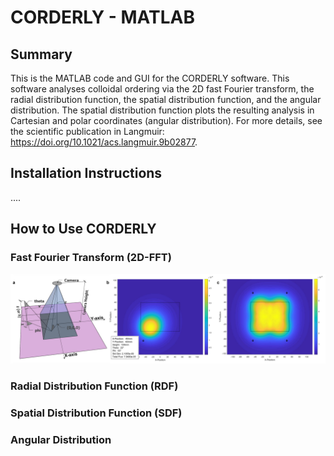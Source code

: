 # CORDERLY - MATLAB

## Summary
This is the MATLAB code and GUI for the CORDERLY software.  This software analyses colloidal ordering via the 2D fast Fourier transform, the radial distribution function, the spatial distribution function, and the angular distribution. The spatial distribution function plots the resulting analysis in Cartesian and polar coordinates (angular distribution). For more details, see the scientific publication in Langmuir: https://doi.org/10.1021/acs.langmuir.9b02877.

## Installation Instructions


....

## How to Use CORDERLY

### Fast Fourier Transform (2D-FFT)

![](https://raw.githubusercontent.com/adrena-lab/Optimising-Light-Source-Positioning/Code/Figures/Figure1-1.png)

### Radial Distribution Function (RDF)


### Spatial Distribution Function (SDF)


### Angular Distribution 


